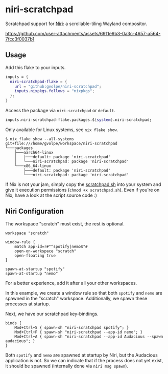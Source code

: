 # niri-scratchpad

Scratchpad support for [Niri](https://github.com/YaLTeR/niri): a scrollable-tiling Wayland compositor.

https://github.com/user-attachments/assets/6911e9b3-0a3c-4657-a564-7fcc3f0037b1

## Usage

Add this flake to your inputs.

```nix
inputs = {
  niri-scratchpad-flake = {
    url = "github:gvolpe/niri-scratchpad";
    inputs.nixpkgs.follows = "nixpkgs";
  };
}
```

Access the package via `niri-scratchpad` or `default`.

```nix
inputs.niri-scratchpad-flake.packages.${system}.niri-scratchpad;
```

Only available for Linux systems, see `nix flake show`.

```console
$ nix flake show --all-systems
git+file:///home/gvolpe/workspace/niri-scratchpad
└───packages
    ├───aarch64-linux
    │   ├───default: package 'niri-scratchpad'
    │   └───niri-scratchpad: package 'niri-scratchpad'
    └───x86_64-linux
        ├───default: package 'niri-scratchpad'
        └───niri-scratchpad: package 'niri-scratchpad'
```

If Nix is not your jam, simply copy the [scratchpad.sh](./src/scratchpad.sh) into your system and give it execution permissions (`chmod +x scratchpad.sh`). Even if you're on Nix, have a look at the script source code :)

## Niri Configuration

The workspace "scratch" must exist, the rest is optional.

```kdl
workspace "scratch"

window-rule {
    match app-id=r#"^spotify|nemo$"#
    open-on-workspace "scratch"
    open-floating true
}

spawn-at-startup "spotify"
spawn-at-startup "nemo"
```

For a better experience, add it after all your other workspaces.

In this example, we create a window rule so that both `spotify` and `nemo` are spawned in the "scratch" workspace. Additionally, we spawn these processes at startup. 

Next, we have our scratchpad key-bindings.

```kdl
binds {
    Mod+Ctrl+S { spawn-sh "niri-scratchpad spotify"; }
    Mod+Ctrl+F { spawn-sh "niri-scratchpad --app-id nemo"; }
    Mod+Ctrl+A { spawn-sh "niri-scratchpad --app-id Audacious --spawn audacious"; }
}
```

Both `spotify` and `nemo` are spawned at startup by Niri, but the Audacious application is not. So we can indicate that if the process does not yet exist, it should be spawned (internally done via `niri msg spawn`).
